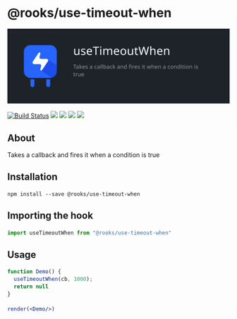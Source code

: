 # @rooks/use-timeout-when

![TitleCard](/packages/timeout-when/title-card.svg)

[![Build Status](https://travis-ci.org/imbhargav5/rooks.svg?branch=master)](https://travis-ci.org/imbhargav5/rooks) ![](https://img.shields.io/npm/v/@rooks/use-timeout-when/latest.svg) ![](https://img.shields.io/npm/l/@rooks/use-timeout-when.svg) ![](https://img.shields.io/bundlephobia/min/@rooks/use-timeout-when.svg) ![](https://img.shields.io/david/imbhargav5/rooks.svg?path=packages%2Ftimeout-when)



## About
Takes a callback and fires it when a condition is true


[//]: # (Main)

## Installation

```
npm install --save @rooks/use-timeout-when
```

## Importing the hook

```javascript
import useTimeoutWhen from "@rooks/use-timeout-when"
```

## Usage

```jsx
function Demo() {
  useTimeoutWhen(cb, 1000);
  return null
}

render(<Demo/>)
```

